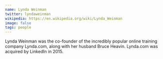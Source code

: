 ```yaml
---
name: Lynda Weinman
twitter: lyndaweinman
wikipedia: https://en.wikipedia.org/wiki/Lynda_Weinman
image: false
tags: people
---
```


Lynda Weinman was the co-founder of the incredibly popular online training company Lynda.com, 
along with her husband Bruce Heavin. Lynda.com was acquired by LinkedIn in 2015.
